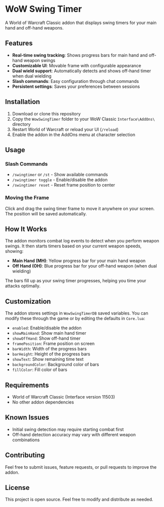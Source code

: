 # WoW Swing Timer

A World of Warcraft Classic addon that displays swing timers for your main hand and off-hand weapons.

## Features

- **Real-time swing tracking**: Shows progress bars for main hand and off-hand weapon swings
- **Customizable UI**: Movable frame with configurable appearance
- **Dual wield support**: Automatically detects and shows off-hand timer when dual wielding
- **Slash commands**: Easy configuration through chat commands
- **Persistent settings**: Saves your preferences between sessions

## Installation

1. Download or clone this repository
2. Copy the `WowSwingTimer` folder to your WoW Classic `Interface\AddOns\` directory
3. Restart World of Warcraft or reload your UI (`/reload`)
4. Enable the addon in the AddOns menu at character selection

## Usage

### Slash Commands

- `/swingtimer` or `/st` - Show available commands
- `/swingtimer toggle` - Enable/disable the addon
- `/swingtimer reset` - Reset frame position to center

### Moving the Frame

Click and drag the swing timer frame to move it anywhere on your screen. The position will be saved automatically.

## How It Works

The addon monitors combat log events to detect when you perform weapon swings. It then starts timers based on your current weapon speeds, showing:

- **Main Hand (MH)**: Yellow progress bar for your main hand weapon
- **Off Hand (OH)**: Blue progress bar for your off-hand weapon (when dual wielding)

The bars fill up as your swing timer progresses, helping you time your attacks optimally.

## Customization

The addon stores settings in `WowSwingTimerDB` saved variables. You can modify these through the game or by editing the defaults in `Core.lua`:

- `enabled`: Enable/disable the addon
- `showMainHand`: Show main hand timer
- `showOffHand`: Show off-hand timer
- `framePosition`: Frame position on screen
- `barWidth`: Width of the progress bars
- `barHeight`: Height of the progress bars
- `showText`: Show remaining time text
- `backgroundColor`: Background color of bars
- `fillColor`: Fill color of bars

## Requirements

- World of Warcraft Classic (Interface version 11503)
- No other addon dependencies

## Known Issues

- Initial swing detection may require starting combat first
- Off-hand detection accuracy may vary with different weapon combinations

## Contributing

Feel free to submit issues, feature requests, or pull requests to improve the addon.

## License

This project is open source. Feel free to modify and distribute as needed.
